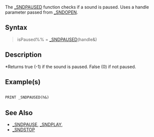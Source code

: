 The [_SNDPAUSED](_SNDPAUSED) function checks if a sound is paused. Uses a handle parameter passed from [_SNDOPEN](_SNDOPEN).


## Syntax

>  isPaused%% = [_SNDPAUSED](_SNDPAUSED)(handle&)


## Description

*Returns true (-1) if the sound is paused. False (0) if not paused.


## Example(s)


```vb

PRINT _SNDPAUSED(h&) 

```


## See Also

* [_SNDPAUSE](_SNDPAUSE), [_SNDPLAY](_SNDPLAY), 
* [_SNDSTOP](_SNDSTOP)




